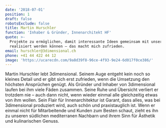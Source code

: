 ```yaml
---
date: '2018-07-01'
position: 1
draft: false
robotsExclude: false
title: Martin Hurschler
function: 'Inhaber & Gründer, Innenarchitekt HF'
quote: >-
  Projekte zu ermöglichen, damit interessante Ideen gemeinsam mit unseren Kunden
  realisiert werden können – das macht mich zufrieden. 
email: hurschler@3dimensional.ch
phone: +41 44 422 44 12
image: 'https://ucarecdn.com/9a8d39f8-96ce-4f93-9e24-6d017f0ce386/'
---
```

Martin Hurschler lebt 3dimensional. Seinem Auge entgeht kein noch so kleines Detail und er gibt sich erst zufrieden, wenn die Umsetzung den höchsten Ansprüchen genügt. Als Gründer und Inhaber von 3dimensional laufen bei ihm viele Fäden zusammen. Seine Ruhe und Übersicht verliert er trotzdem nie – auch dann nicht, wenn wieder einmal alle gleichzeitig etwas von ihm wollen. Sein Flair für Innenarchitektur ist Garant, dass alles, was bei 3dimensional produziert wird, auch schön und praxistauglich ist. Wenn er einmal nicht für Mitarbeitende und Kunden zum Besten schaut, zieht es ihn zu unseren südlichen mediterranen Nachbarn und ihrem Sinn für Ästhetik und kulinarischen Genuss.
